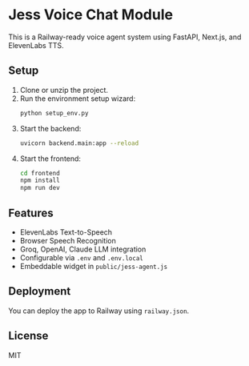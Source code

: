 # Jess Voice Chat Module

This is a Railway-ready voice agent system using FastAPI, Next.js, and ElevenLabs TTS.

## Setup

1. Clone or unzip the project.
2. Run the environment setup wizard:
   ```bash
   python setup_env.py
   ```
3. Start the backend:
   ```bash
   uvicorn backend.main:app --reload
   ```
4. Start the frontend:
   ```bash
   cd frontend
   npm install
   npm run dev
   ```

## Features

- ElevenLabs Text-to-Speech
- Browser Speech Recognition
- Groq, OpenAI, Claude LLM integration
- Configurable via `.env` and `.env.local`
- Embeddable widget in `public/jess-agent.js`

## Deployment

You can deploy the app to Railway using `railway.json`.

## License

MIT
